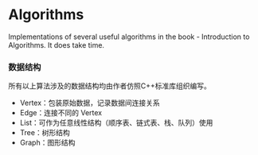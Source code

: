 # Algorithms
Implementations of several useful algorithms in the book - Introduction to Algorithms. It does take time.

### 数据结构
所有以上算法涉及的数据结构均由作者仿照C++标准库组织编写。

 - Vertex：包装原始数据，记录数据间连接关系
 - Edge：连接不同的 Vertex
 - List：可作为任意线性结构（顺序表、链式表、栈、队列）使用
 - Tree：树形结构
 - Graph：图形结构
